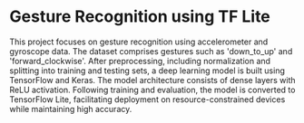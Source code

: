 # Gesture Recognition using TF Lite

This project focuses on gesture recognition using accelerometer and gyroscope data. The dataset comprises gestures such as 'down_to_up' and 'forward_clockwise'. After preprocessing, including normalization and splitting into training and testing sets, a deep learning model is built using TensorFlow and Keras. The model architecture consists of dense layers with ReLU activation. Following training and evaluation, the model is converted to TensorFlow Lite, facilitating deployment on resource-constrained devices while maintaining high accuracy.
